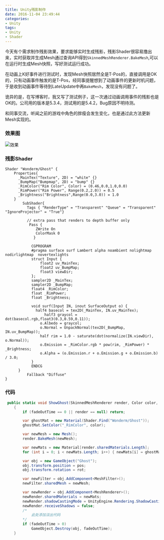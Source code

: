 ```yaml
---
title: Unity残影制作 
date: 2016-11-04 23:49:44
categories:
- Unity
tags:
- Unity
- Shader
---
```


今天有个需求制作残影效果，要求能够实时生成残影，残影Shader很容易撸出来，实时获取并生成Mesh通过查询API得到`SkinnedMeshRenderer.BakeMesh`,可以在运行时生成Mesh快照，写好测试运行成功。

<!--more-->

在动画上K好事件进行测试时，发现Mesh快照居然全是T-Pos的，直接调用是OK的，只有动画事件触发的是T-Pos，经同事提醒想到了动画事件的更新时机问题，于是收到动画事件等待到LateUpdate中再`BakeMesh`，发现没有问题了。

诡异的是，在写博客时，我又写了测试例子，这一次通过动画调用事件的残影也是OK的。公司用的版本是5.3.4，测试用的是5.4.2，Bug原因不明待测。

和同事交流，听闻之前的游戏中角色的胖瘦会发生变化，也是通过此方法更新Mesh实现的。

### 效果图
![效果](Unity_BakeMesh_GhostEffect.png)

### 残影Shader
```
Shader "Wonderm/Ghost" {
	Properties{
	  _MainTex("Texture", 2D) = "white" {}
	  _BumpMap("Bumpmap", 2D) = "bump" {}
	  _RimColor("Rim Color", Color) = (0.46,0.0,1.0,0.0)
	  _RimPower("Rim Power", Range(0.2,2.0)) = 0.5
	  _Brightness("Brightness",Range(0.0,3.0)) = 1.0
	}
		SubShader{
		  Tags { "RenderType" = "Transparent" "Queue" = "Transparent" "IgnoreProjector" = "True"}

		  // extra pass that renders to depth buffer only
		   Pass {
			  ZWrite On
			  ColorMask 0
			 }

			CGPROGRAM
			#pragma surface surf Lambert alpha noambient nolightmap nodirlightmap  novertexlights
			struct Input {
				float2 uv_MainTex;
				float2 uv_BumpMap;
				float3 viewDir;
			};
			sampler2D _MainTex;
			sampler2D _BumpMap;
			float4 _RimColor;
			float _RimPower;
			float _Brightness;

			void surf(Input IN, inout SurfaceOutput o) {
			  half4 basecol = tex2D(_MainTex, IN.uv_MainTex);
				  half3 graycol = dot(basecol.rgb,float3(0.3,0.59,0.11));
				o.Albedo = graycol;
				o.Normal = UnpackNormal(tex2D(_BumpMap, IN.uv_BumpMap));
				half rim = 1.0 - saturate(dot(normalize(IN.viewDir), o.Normal));
				o.Emission = _RimColor.rgb * pow(rim, _RimPower) * _Brightness;
				o.Alpha = (o.Emission.r + o.Emission.g + o.Emission.b) / 3.0;
			}
			ENDCG
	  }
		  Fallback "Diffuse"
}
```


### 代码
```csharp
 public static void ShowGhost(SkinnedMeshRenderer render, Color color, Vector3 pos, Quaternion rot, float fadeOutTime)
    {
        if (fadeOutTime == 0 || render == null) return;

        var ghostMat = new Material(Shader.Find("Wonderm/Ghost"));
        ghostMat.SetColor("_RimColor", color);

        var newMesh = new Mesh();
        render.BakeMesh(newMesh);

        var newMats = new Material[render.sharedMaterials.Length];
        for (int i = 0; i < newMats.Length; i++) { newMats[i] = ghostMat; }

        var obj = new GameObject("Ghost");
        obj.transform.position = pos;
        obj.transform.rotation = rot;

        var newFilter = obj.AddComponent<MeshFilter>();
        newFilter.sharedMesh = newMesh;

        var newRender = obj.AddComponent<MeshRenderer>();
        newRender.sharedMaterials = newMats;
        newRender.shadowCastingMode = UnityEngine.Rendering.ShadowCastingMode.Off;
        newRender.receiveShadows = false;
        /*
        	此处添加淡出代码
        */
        if (fadeOutTime > 0)
            GameObject.Destroy(obj, fadeOutTime);
    }
```
 